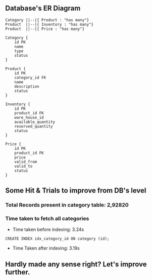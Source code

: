 
## Database's ER Diagram

    Category ||--|{ Product : "has many"}
    Product  ||--|{ Inventory : "has many"}
    Product  ||--|{ Price : "has many"}

    Category {
        id PK
        name
        type
        status
    }

    Product {
        id PK
        category_id FK
        name
        description
        status
    }

    Inventory {
        id PK
        product_id FK
        ware_house_id
        available_quantity
        reserved_quantity
        status
    }

    Price {
        id PK
        product_id FK
        price
        valid_from
        valid_to
        status
    }

## Some Hit & Trials to improve from DB's level
### Total Records present in category table: 2,92820
### Time taken to fetch all categories
* Time taken before indexing: 3.24s 
```
CREATE INDEX idx_category_id ON category (id);
```
* Time Taken after indexing: 3.19s
## Hardly made any sense right? Let's improve further.